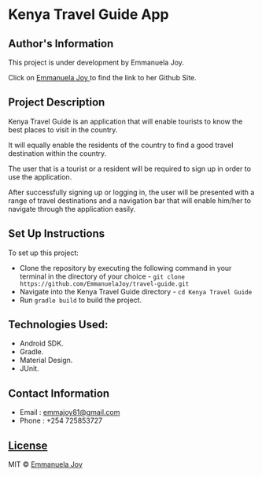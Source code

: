 # Kenya Travel Guide App

## Author's Information

<p>This project is under development by Emmanuela Joy.</p>

Click on [Emmanuela Joy ](https://github.com/EmmanuelaJoy) to find the link to her Github Site.

## Project Description

<p>Kenya Travel Guide is an application that will enable tourists to know the best places to visit in the country.</p>

<p>It will equally enable the residents of the country to find a good travel destination within the country.</p>

<p>The user that is a tourist or a resident will be required to sign up in order to use the application.</p>

<p>After successfully signing up or logging in, the user will be presented with a range of travel destinations and a navigation bar that will enable him/her to navigate through the application easily.</p>

## Set Up Instructions

To set up this project:
- Clone the repository by executing the following command in your terminal in the directory of your choice - `git clone https://github.com/EmmanuelaJoy/travel-guide.git`
- Navigate into the Kenya Travel Guide directory - `cd Kenya Travel Guide`
- Run `gradle build` to build the project.

## Technologies Used:

- Android SDK.
- Gradle.
- Material Design.
- JUnit.


## Contact Information

- Email : emmajoy81@gmail.com
- Phone : +254 725853727

## [License](https://github.com/EmmanuelaJoy/travel-guide/blob/main/LICENSE)

MIT © [Emmanuela Joy ](https://github.com/EmmanuelaJoy)
